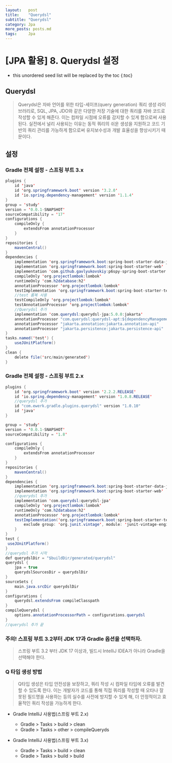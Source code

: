```yaml
---
layout:   post
title:    "Querydsl"
subtitle: "Querydsl"
category: Jpa
more_posts: posts.md
tags:     Jpa
---
```

# [JPA 활용] 8. Querydsl 설정

<!--more-->
<!-- Table of contents -->
* this unordered seed list will be replaced by the toc
{:toc}

<!-- text -->

## Querydsl
> Querydsl은 자바 언어를 위한 타입-세이프(query generation) 쿼리 생성 라이브러리로, SQL, JPA, JDO와 같은 다양한 저장 기술에 대한 쿼리를 자바 코드로 작성할 수 있게 해준다. 이는 컴파일 시점에 오류를 감지할 수 있게 함으로써 사용된다. 실전에서 널리 사용되는 이유는 동적 쿼리의 쉬운 생성을 지원하고 코드 기반의 쿼리 관리를 가능하게 함으로써 유지보수성과 개발 효율성을 향상시키기 때문이다.  

## 설정
### Gradle 전체 설정 - 스프링 부트 3.x
``` java
plugins {
    id 'java'
    id 'org.springframework.boot' version '3.2.0'
    id 'io.spring.dependency-management' version '1.1.4'
}
group = 'study'
version = '0.0.1-SNAPSHOT'
sourceCompatibility = '17'
configurations {
    compileOnly {
        extendsFrom annotationProcessor
    }
}
repositories {
    mavenCentral()
}
dependencies {
    implementation 'org.springframework.boot:spring-boot-starter-data-jpa'
    implementation 'org.springframework.boot:spring-boot-starter-web'
    implementation 'com.github.gavlyukovskiy:p6spy-spring-boot-starter:1.9.0'
    compileOnly 'org.projectlombok:lombok'
    runtimeOnly 'com.h2database:h2'
    annotationProcessor 'org.projectlombok:lombok'
    testImplementation 'org.springframework.boot:spring-boot-starter-test'
    //test 롬복 사용
    testCompileOnly 'org.projectlombok:lombok'
    testAnnotationProcessor 'org.projectlombok:lombok'
    //Querydsl 추가
    implementation 'com.querydsl:querydsl-jpa:5.0.0:jakarta'
    annotationProcessor "com.querydsl:querydsl-apt:${dependencyManagement.importedProperties['querydsl.version']}:jakarta"
    annotationProcessor "jakarta.annotation:jakarta.annotation-api"
    annotationProcessor "jakarta.persistence:jakarta.persistence-api"
}
tasks.named('test') {
    useJUnitPlatform()
}
clean {
    delete file('src/main/generated')
}
```

### Gradle 전체 설정 - 스프링 부트 2.x

``` java
plugins {
    id 'org.springframework.boot' version '2.2.2.RELEASE'
    id 'io.spring.dependency-management' version '1.0.8.RELEASE'
    //querydsl 추가
    id "com.ewerk.gradle.plugins.querydsl" version "1.0.10"
    id 'java'
}

group = 'study'
version = '0.0.1-SNAPSHOT'
sourceCompatibility = '1.8'

configurations {
    compileOnly {
        extendsFrom annotationProcessor
    }
}
repositories {
    mavenCentral()
}
dependencies {
    implementation 'org.springframework.boot:spring-boot-starter-data-jpa'
    implementation 'org.springframework.boot:spring-boot-starter-web'
    //querydsl 추가
    implementation 'com.querydsl:querydsl-jpa'
    compileOnly 'org.projectlombok:lombok'
    runtimeOnly 'com.h2database:h2'
    annotationProcessor 'org.projectlombok:lombok'
    testImplementation('org.springframework.boot:spring-boot-starter-test') {
        exclude group: 'org.junit.vintage', module: 'junit-vintage-engine'
    }
}
test {
 useJUnitPlatform()
}
//querydsl 추가 시작
def querydslDir = "$buildDir/generated/querydsl"
querydsl {
    jpa = true
    querydslSourcesDir = querydslDir
}
sourceSets {
    main.java.srcDir querydslDir
}
configurations {
    querydsl.extendsFrom compileClasspath
}
compileQuerydsl {
    options.annotationProcessorPath = configurations.querydsl
}
//querydsl 추가 끝
```

### 주의! 스프링 부트 3.2부터 JDK 17과 Gradle 옵션을 선택하자.
> 스프링 부트 3.2 부터 JDK 17 이상과, 빌드시 IntelliJ IDEA가 아니라 Gradle을 선택해야 한다.

### Q 타입 생성 방법
> Q타입 생성은 타입 안전성을 보장하고, 쿼리 작성 시 컴파일 타임에 오류를 발견할 수 있도록 한다. 이는 개발자가 코드를 통해 직접 쿼리를 작성할 때 오타나 잘못된 필드명을 사용하는 등의 실수를 사전에 방지할 수 있게 해, 더 안정적이고 효율적인 쿼리 작성을 가능하게 한다.  

- Gradle IntelliJ 사용법(스프링 부트 2.x)
  - Gradle > Tasks > build > clean
  - Gradle > Tasks > other > compileQueryds

- Gradle IntelliJ 사용법(스프링 부트 3.x)
  - Gradle > Tasks > build > clean
  - Gradle > Tasks > build > build